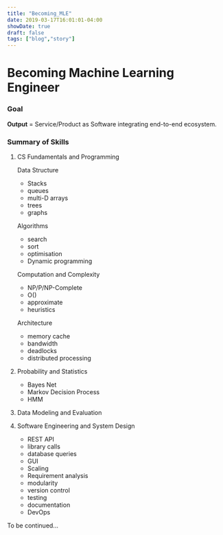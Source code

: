 ```yaml
---
title: "Becoming_MLE"
date: 2019-03-17T16:01:01-04:00
showDate: true
draft: false
tags: ["blog","story"]
---
```




# Becoming Machine Learning Engineer



### Goal

**Output** = Service/Product as Software integrating end-to-end ecosystem.



### Summary of Skills



1. CS Fundamentals and Programming

   Data Structure

   - Stacks
   - queues
   - multi-D arrays
   - trees
   - graphs

   Algorithms

   - search
   - sort
   - optimisation
   - Dynamic programming

   Computation and Complexity

   - NP/P/NP-Complete
   - O()
   - approximate
   - heuristics

   Architecture

   - memory cache
   - bandwidth
   - deadlocks
   - distributed processing



2. Probability and Statistics
   - Bayes Net
   - Markov Decision Process
   - HMM



3. Data Modeling and Evaluation



4. Software Engineering and System Design
   - REST API
   - library calls
   - database queries
   - GUI
   - Scaling
   - Requirement analysis
   - modularity
   - version control
   - testing
   - documentation
   - DevOps



To be continued...